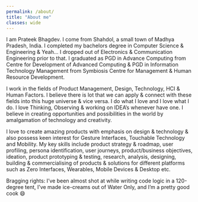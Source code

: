 ```yaml
---
permalink: /about/
title: "About me"
classes: wide
---
```


I am Prateek Bhagdev. I come from Shahdol, a small town of Madhya Pradesh, India. I completed my bachelors degree in Computer Science & Engineering & Yeah... I dropped out of Electronics & Communication Engineering prior to that. I graduated as PGD in Advance Computing from Centre for Development of Advanced Computing & PGD in Information Technology Management from Symbiosis Centre for Management & Human Resource Development.

I work in the fields of Product Management, Design, Technology, HCI & Human Factors. I believe there is lot that we can apply & connect with these fields into this huge universe & vice versa. I do what I love and I love what I do. I love Thinking, Observing & working on IDEA’s whenever have one. I believe in creating opportunities and possibilities in the world by amalgamation of technology and creativity.

I love to create amazing products with emphasis on design & technology & also possess keen interest for Gesture Interfaces, Touchable Technology and Mobility. My key skills include product strategy & roadmap, user profiling, persona identification, user journeys, product/business objectives, ideation, product prototyping & testing, research, analysis, designing, building & commercialising of products & solutions for different platforms such as Zero Interfaces, Wearables, Mobile Devices & Desktop etc.

Bragging rights: I’ve been almost shot at while writing code logic in a 120-degree tent, I’ve made ice-creams out of Water Only, and I’m a pretty good cook :smile:

